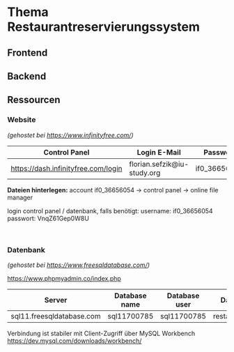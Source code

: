 # Thema Restaurantreservierungssystem

## Frontend

## Backend

## Ressourcen

### Website

_(gehostet bei https://www.infinityfree.com/)_

| Control Panel | Login E-Mail | Passwort | Websitelink |
| --- | --- | --- | --- |
| https://dash.infinityfree.com/login | florian.sefzik<span>@</span>iu-study.org | if0_36656054 | restaurantreservierung.42web.io |

__Dateien hinterlegen:__ account if0_36656054 -> control panel -> online file manager

login control panel / datenbank, falls benötigt:
username: if0_36656054
passwort: VnqZ61Gep0W8U

&nbsp;

### Datenbank

_(gehostet bei https://www.freesqldatabase.com/)_

https://www.phpmyadmin.co/index.php

| Server | Database name | Database user | Database password | Port number |
| --- | --- | --- | --- | --- |
| sql11.freesqldatabase.com | sql11700785 | sql11700785 | restaurantteam1backend | 3306 |

Verbindung ist stabiler mit Client-Zugriff über MySQL Workbench https://dev.mysql.com/downloads/workbench/
